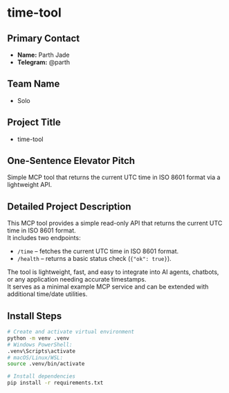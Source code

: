 # time-tool

## Primary Contact
- **Name:** Parth Jade
- **Telegram:** @parth

## Team Name
- Solo

## Project Title
- time-tool

## One-Sentence Elevator Pitch
Simple MCP tool that returns the current UTC time in ISO 8601 format via a lightweight API.

## Detailed Project Description
This MCP tool provides a simple read-only API that returns the current UTC time in ISO 8601 format.  
It includes two endpoints:  
- `/time` – fetches the current UTC time in ISO 8601 format.  
- `/health` – returns a basic status check (`{"ok": true}`).  

The tool is lightweight, fast, and easy to integrate into AI agents, chatbots, or any application needing accurate timestamps.  
It serves as a minimal example MCP service and can be extended with additional time/date utilities.

## Install Steps
```bash
# Create and activate virtual environment
python -m venv .venv
# Windows PowerShell:
.venv\Scripts\activate
# macOS/Linux/WSL:
source .venv/bin/activate

# Install dependencies
pip install -r requirements.txt
